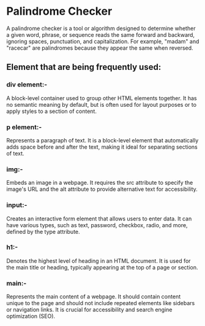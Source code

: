 # Palindrome Checker

A palindrome checker is a tool or algorithm designed to determine whether a given word, phrase, or sequence reads the same forward and backward, ignoring spaces, punctuation, and capitalization. For example, "madam" and "racecar" are palindromes because they appear the same when reversed. 


## Element that are being frequently used:
### div element:-
A block-level container used to group other HTML elements together. It has no semantic meaning by default, but is often used for layout purposes or to apply styles to a section of content.

### p element:-
Represents a paragraph of text. It is a block-level element that automatically adds space before and after the text, making it ideal for separating sections of text.

### img:-
Embeds an image in a webpage. It requires the src attribute to specify the image's URL and the alt attribute to provide alternative text for accessibility.

### input:-
Creates an interactive form element that allows users to enter data. It can have various types, such as text, password, checkbox, radio, and more, defined by the type attribute.

### h1:-
Denotes the highest level of heading in an HTML document. It is used for the main title or heading, typically appearing at the top of a page or section.

### main:-
Represents the main content of a webpage. It should contain content unique to the page and should not include repeated elements like sidebars or navigation links. It is crucial for accessibility and search engine optimization (SEO).

